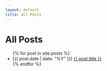 ```yaml
---
layout: default
title: All Posts
---
```

<h1>All Posts</h1>
<ul>
  {% for post in site.posts %}
    <li>
      [{{ post.date | date: "%Y" }}] 
      <a href="{{ post.url }}">{{ post.title }}</a>
    </li>
  {% endfor %}
</ul>
